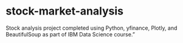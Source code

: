 # stock-market-analysis
Stock analysis project completed using Python, yfinance, Plotly, and BeautifulSoup as part of IBM Data Science course.”
